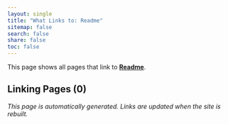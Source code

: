 ```yaml
---
layout: single
title: "What Links to: Readme"
sitemap: false
search: false
share: false
toc: false
---
```


This page shows all pages that link to **[Readme](/vendor/bundle/ruby/3.1.0/gems/faraday-net_http-2.1.0/README/)**.

## Linking Pages (0)


*This page is automatically generated. Links are updated when the site is rebuilt.*
